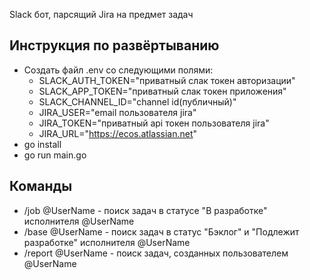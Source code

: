 Slack бот, парсящий Jira на предмет задач

## Инструкция по развёртыванию
 - Создать файл .env со следующими полями:
    + SLACK_AUTH_TOKEN="приватный слак токен авторизации"
    + SLACK_APP_TOKEN="приватный слак токен приложения"
    + SLACK_CHANNEL_ID="channel id(публичный)"
    + JIRA_USER="email пользователя jira"
    + JIRA_TOKEN="приватный api токен пользователя jira"
    + JIRA_URL="https://ecos.atlassian.net"
 - go install
 - go run main.go

## Команды
 - /job @UserName - поиск задач в статусе "В разработке" исполнителя @UserName
 - /base @UserName - поиск задач в статус "Бэклог" и "Подлежит разработке" исполнителя @UserName
 - /report @UserName - поиск задач, созданных пользователем @UserName

